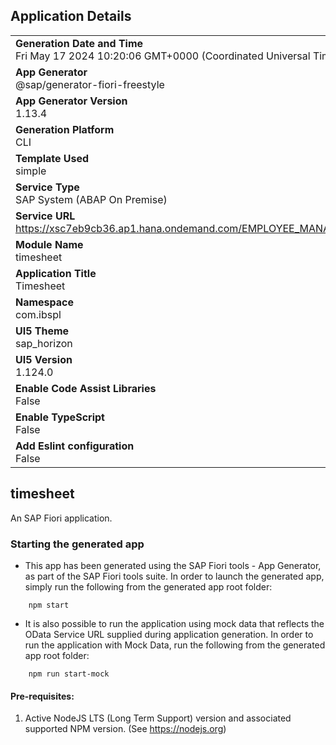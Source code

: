 ## Application Details
|               |
| ------------- |
|**Generation Date and Time**<br>Fri May 17 2024 10:20:06 GMT+0000 (Coordinated Universal Time)|
|**App Generator**<br>@sap/generator-fiori-freestyle|
|**App Generator Version**<br>1.13.4|
|**Generation Platform**<br>CLI|
|**Template Used**<br>simple|
|**Service Type**<br>SAP System (ABAP On Premise)|
|**Service URL**<br>https://xsc7eb9cb36.ap1.hana.ondemand.com/EMPLOYEE_MANAGEMENT/XSODATA/ODATA_EMPLOYEE_MANAGEMENT.xsodata/
|**Module Name**<br>timesheet|
|**Application Title**<br>Timesheet|
|**Namespace**<br>com.ibspl|
|**UI5 Theme**<br>sap_horizon|
|**UI5 Version**<br>1.124.0|
|**Enable Code Assist Libraries**<br>False|
|**Enable TypeScript**<br>False|
|**Add Eslint configuration**<br>False|

## timesheet

An SAP Fiori application.

### Starting the generated app

-   This app has been generated using the SAP Fiori tools - App Generator, as part of the SAP Fiori tools suite.  In order to launch the generated app, simply run the following from the generated app root folder:

```
    npm start
```

- It is also possible to run the application using mock data that reflects the OData Service URL supplied during application generation.  In order to run the application with Mock Data, run the following from the generated app root folder:

```
    npm run start-mock
```

#### Pre-requisites:

1. Active NodeJS LTS (Long Term Support) version and associated supported NPM version.  (See https://nodejs.org)


